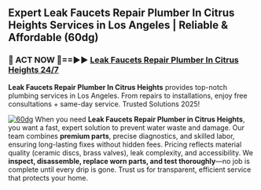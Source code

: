## Expert Leak Faucets Repair Plumber In Citrus Heights Services in Los Angeles | Reliable & Affordable (60dg)  

<h3>🚿 ACT NOW 🌟==►► <a href="https://tinyurl.com/2ne6vx2x" rel="nofollow">Leak Faucets Repair Plumber In Citrus Heights 24/7</a></h3>

**Leak Faucets Repair Plumber In Citrus Heights** provides top-notch plumbing services in Los Angeles. From repairs to installations, enjoy free consultations + same-day service. Trusted Solutions 2025!

[![60dg](https://i.imgur.com/4PFF4AK.jpeg)](https://tinyurl.com/2ne6vx2x)
When you need **Leak Faucets Repair Plumber in Citrus Heights**, you want a fast, expert solution to prevent water waste and damage. Our team combines **premium parts**, precise diagnostics, and skilled labor, ensuring long-lasting fixes without hidden fees. Pricing reflects material quality (ceramic discs, brass valves), leak complexity, and accessibility. We **inspect, disassemble, replace worn parts, and test thoroughly**—no job is complete until every drip is gone. Trust us for transparent, efficient service that protects your home.